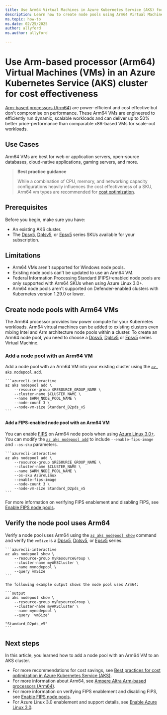 ```yaml
---
title: Use Arm64 Virtual Machines in Azure Kubernetes Service (AKS) for cost effectiveness
description: Learn how to create node pools using Arm64 Virtual Machines with Azure Kubernetes Service (AKS) for cost effectiveness
ms.topic: how-to
ms.date: 02/25/2025
author: allyford
ms.author: allyford

---
```


# Use Arm-based processor (Arm64) Virtual Machines (VMs) in an Azure Kubernetes Service (AKS) cluster for cost effectiveness

[Arm-based processors (Arm64)](https://learn.microsoft.com/en-us/azure/virtual-machines/sizes/cobalt-overview) are power-efficient and cost effective but don't compromise on performance. These Arm64 VMs are engineered to efficiently run dynamic, scalable workloads and can deliver up to 50% better price-performance than comparable x86-based VMs for scale-out workloads.

## Use Cases
Arm64 VMs are best for web or application servers, open-source databases, cloud-native applications, gaming servers, and more.

> **Best practice guidance**
>
> While a combination of CPU, memory, and networking capacity configurations heavily influences the cost effectiveness of a SKU, Arm64 vm types are recommended for [cost optimization](./best-practices-cost).

## Prerequisites

Before you begin, make sure you have:

- An existing AKS cluster.
- The [Dpsv5][arm-sku-vm1], [Dplsv5][arm-sku-vm2], or [Epsv5][arm-sku-vm3] series SKUs available for your subscription.

## Limitations
- Arm64 VMs aren't supported for Windows node pools.
- Existing node pools can't be updated to use an Arm64 VM.
-  Federal Information Processing Standard (FIPS)-enabled node pools are only supported with Arm64 SKUs when using Azure Linux 3.0+.
- Arm64 node pools aren't supported on Defender-enabled clusters with Kubernetes version 1.29.0 or lower.

## Create node pools with Arm64 VMs

The Arm64 processor provides low power compute for your Kubernetes workloads. Arm64 virtual machines can be added to existing clusters even mixing Intel and Arm architecture node pools within a cluster. To create an Arm64 node pool, you need to choose a [Dpsv5][arm-sku-vm1], [Dplsv5][arm-sku-vm2] or [Epsv5][arm-sku-vm3] series Virtual Machine.

### Add a node pool with an Arm64 VM

Add a node pool with an Arm64 VM into your existing cluster using the [`az aks nodepool add`][az-aks-nodepool-add].

    ```azurecli-interactive
    az aks nodepool add \
        --resource-group $RESOURCE_GROUP_NAME \
        --cluster-name $CLUSTER_NAME \
        --name $ARM_NODE_POOL_NAME \
        --node-count 3 \
        --node-vm-size Standard_D2pds_v5
    ```

#### Add a FIPS-enabled node pool with an Arm64 VM
You can enable [FIPS](./enable-fips-nodes.md) on Arm64 node pools when using [Azure Linux 3.0+](https://learn.microsoft.com/en-us/azure/azure-linux/how-to-enable-azure-linux-3). You can modify the [`az aks nodepool add`][az-aks-nodepool-add] to include `--enable-fips-image` and `--os-sku` parameters.

    ```azurecli-interactive
    az aks nodepool add \
        --resource-group $RESOURCE_GROUP_NAME \
        --cluster-name $CLUSTER_NAME \
        --name $ARM_NODE_POOL_NAME \
        --os-sku AzureLinux
        --enable-fips-image
        --node-count 3 \
        --node-vm-size Standard_D2pds_v5
    ```
For more information on verifying FIPS enablement and disabling FIPS, see [Enable FIPS node pools](./enable-fips-nodes.md).

## Verify the node pool uses Arm64

Verify a node pool uses Arm64 using the [`az aks nodepool show`][az-aks-nodepool-show] command and verify the `vmSize` is a [Dpsv5][arm-sku-vm1], [Dplsv5][arm-sku-vm2], or [Epsv5][arm-sku-vm3] series.

    ```azurecli-interactive
    az aks nodepool show \
        --resource-group myResourceGroup \
        --cluster-name myAKSCluster \
        --name mynodepool \
        --query vmSize
    ```

    The following example output shows the node pool uses Arm64:

    ```output
    az aks nodepool show \
        --resource-group myResourceGroup \
        --cluster-name myAKSCluster \
        --name mynodepool \
        --query 'vmSize'

    "Standard_D2pds_v5"
    ```

## Next steps

In this article, you learned how to add a node pool with an Arm64 VM to an AKS cluster. 
- For more recommendations for cost savings, see [Best practices for cost optimization in Azure Kubernetes Service (AKS)](./best-practices-cost.md).
- For more information about Arm64, see [Ampere Altra Arm-based processors (Arm64)](https://azure.microsoft.com/blog/now-in-preview-azure-virtual-machines-with-ampere-altra-armbased-processors/).
- For more information on verifying FIPS enablement and disabling FIPS, see [Enable FIPS node pools](./enable-fips-nodes.md).
- For Azure Linux 3.0 enablement and support details, see [Enable Azure Linux 3.0](https://learn.microsoft.com/en-us/azure/azure-linux/how-to-enable-azure-linux-3).

<!-- LINKS - Internal -->
[arm-sku-vm1]: /azure/virtual-machines/dpsv5-dpdsv5-series
[arm-sku-vm2]: /azure/virtual-machines/dplsv5-dpldsv5-series
[arm-sku-vm3]: /azure/virtual-machines/epsv5-epdsv5-series
[az-aks-nodepool-add]: /cli/azure/aks/nodepool#az_aks_nodepool_add
[az-aks-nodepool-show]: /cli/azure/aks/nodepool#az_aks_nodepool_show
[az-aks-nodepool-delete]: /cli/azure/aks/nodepool#az_aks_nodepool_delete

